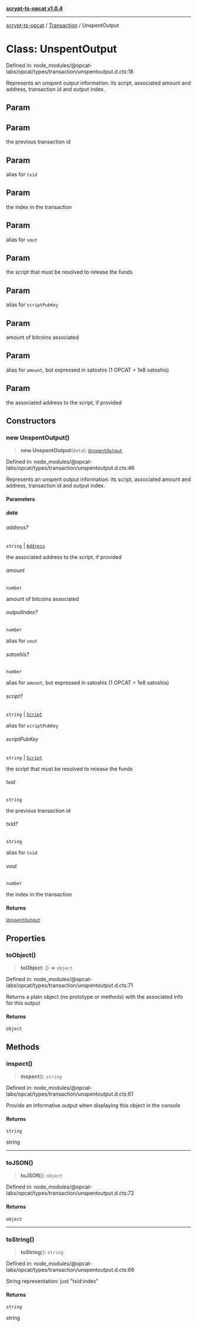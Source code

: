 [**scrypt-ts-opcat v1.0.4**](../../../README.md)

***

[scrypt-ts-opcat](../../../README.md) / [Transaction](../README.md) / UnspentOutput

# Class: UnspentOutput

Defined in: node\_modules/@opcat-labs/opcat/types/transaction/unspentoutput.d.cts:18

Represents an unspent output information: its script, associated amount and address,
transaction id and output index.

## Param

## Param

the previous transaction id

## Param

alias for `txid`

## Param

the index in the transaction

## Param

alias for `vout`

## Param

the script that must be resolved to release the funds

## Param

alias for `scriptPubKey`

## Param

amount of bitcoins associated

## Param

alias for `amount`, but expressed in satoshis (1 OPCAT = 1e8 satoshis)

## Param

the associated address to the script, if provided

## Constructors

### new UnspentOutput()

> **new UnspentOutput**(`data`): [`UnspentOutput`](UnspentOutput.md)

Defined in: node\_modules/@opcat-labs/opcat/types/transaction/unspentoutput.d.cts:46

Represents an unspent output information: its script, associated amount and address,
transaction id and output index.

#### Parameters

##### data

###### address?

`string` \| [`Address`](../../../classes/Address.md)

the associated address to the script, if provided

###### amount

`number`

amount of bitcoins associated

###### outputIndex?

`number`

alias for `vout`

###### satoshis?

`number`

alias for `amount`, but expressed in satoshis (1 OPCAT = 1e8 satoshis)

###### script?

`string` \| [`Script`](../../../classes/Script.md)

alias for `scriptPubKey`

###### scriptPubKey

`string` \| [`Script`](../../../classes/Script.md)

the script that must be resolved to release the funds

###### txid

`string`

the previous transaction id

###### txId?

`string`

alias for `txid`

###### vout

`number`

the index in the transaction

#### Returns

[`UnspentOutput`](UnspentOutput.md)

## Properties

### toObject()

> **toObject**: () => `object`

Defined in: node\_modules/@opcat-labs/opcat/types/transaction/unspentoutput.d.cts:71

Returns a plain object (no prototype or methods) with the associated info for this output

#### Returns

`object`

## Methods

### inspect()

> **inspect**(): `string`

Defined in: node\_modules/@opcat-labs/opcat/types/transaction/unspentoutput.d.cts:61

Provide an informative output when displaying this object in the console

#### Returns

`string`

string

***

### toJSON()

> **toJSON**(): `object`

Defined in: node\_modules/@opcat-labs/opcat/types/transaction/unspentoutput.d.cts:72

#### Returns

`object`

***

### toString()

> **toString**(): `string`

Defined in: node\_modules/@opcat-labs/opcat/types/transaction/unspentoutput.d.cts:66

String representation: just "txid:index"

#### Returns

`string`

string
